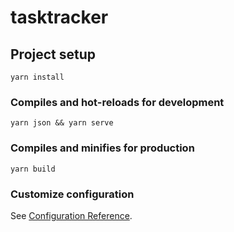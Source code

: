 # tasktracker

## Project setup
```
yarn install
```

### Compiles and hot-reloads for development
```
yarn json && yarn serve
```

### Compiles and minifies for production
```
yarn build
```

### Customize configuration
See [Configuration Reference](https://cli.vuejs.org/config/).

